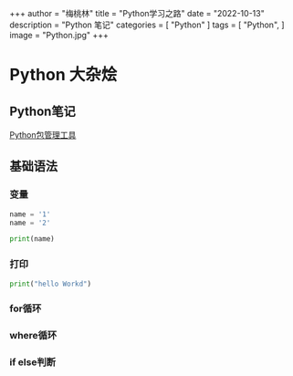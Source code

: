 +++
author = "梅桃林"
title = "Python学习之路"
date = "2022-10-13"
description = "Python 笔记"
categories = [
    "Python"
]
tags = [
    "Python",
]
image = "Python.jpg"
+++


<!--more-->


# Python  大杂烩


## Python笔记
[Python包管理工具](/hugo-theme-stack/code/Python/packaging_tools.mm.md)



## 基础语法
### 变量

```python
name = '1'
name = '2'

print(name)

```
### 打印
```python
print("hello Workd")

```
### for循环
### where循环
### if else判断
